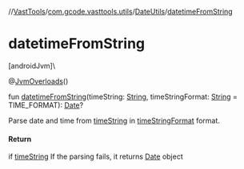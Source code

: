 //[VastTools](../../../index.md)/[com.gcode.vasttools.utils](../index.md)/[DateUtils](index.md)/[datetimeFromString](datetime-from-string.md)

# datetimeFromString

[androidJvm]\

@[JvmOverloads](https://kotlinlang.org/api/latest/jvm/stdlib/kotlin.jvm/-jvm-overloads/index.html)()

fun [datetimeFromString](datetime-from-string.md)(timeString: [String](https://kotlinlang.org/api/latest/jvm/stdlib/kotlin/-string/index.html), timeStringFormat: [String](https://kotlinlang.org/api/latest/jvm/stdlib/kotlin/-string/index.html) = TIME_FORMAT): [Date](https://developer.android.com/reference/kotlin/java/util/Date.html)?

Parse date and time from [timeString](datetime-from-string.md) in [timeStringFormat](datetime-from-string.md) format.

#### Return

if [timeString](datetime-from-string.md) If the parsing fails, it returns [Date](https://developer.android.com/reference/kotlin/java/util/Date.html) object
